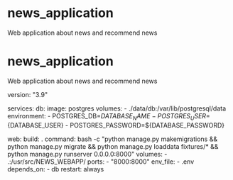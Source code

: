 # news_application
Web application about news and recommend news

# news_application
Web application about news and recommend news

version: "3.9"

services:
  db:
    image: postgres
    volumes:
      - ./data/db:/var/lib/postgresql/data
    environment:
      - POSTGRES_DB=${DATABASE_NAME}
      - POSTGRES_USER=${DATABASE_USER}
      - POSTGRES_PASSWORD=${DATABASE_PASSWORD}

  web:
    build: .
    command: bash -c "python manage.py makemigrations && python manage.py migrate && python manage.py loaddata fixtures/* && python manage.py runserver 0.0.0.0:8000"
    volumes:
      - .:/usr/src/NEWS_WEBAPP/
    ports:
      - "8000:8000"
    env_file:
      - .env
    depends_on:
      - db
    restart: always